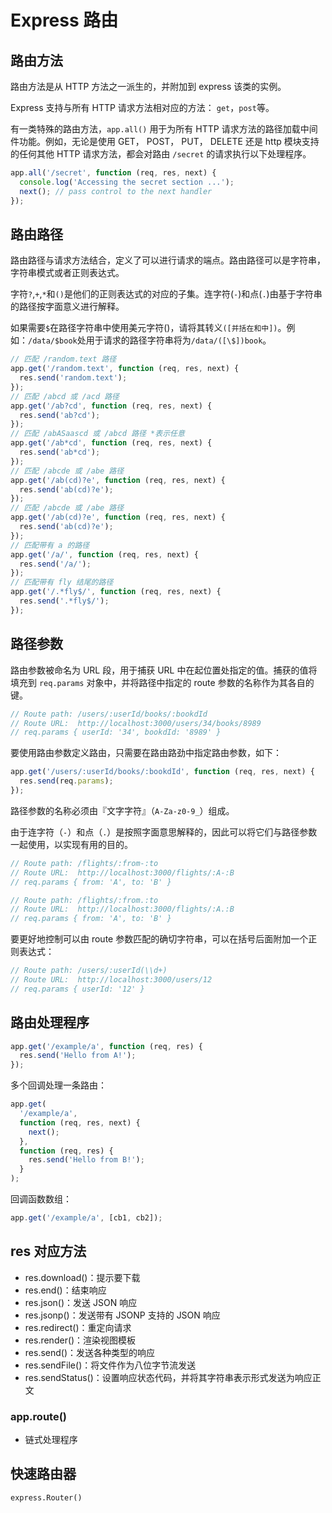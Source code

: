 # Express 路由

## 路由方法

路由方法是从 HTTP 方法之一派生的，并附加到 express 该类的实例。

Express 支持与所有 HTTP 请求方法相对应的方法： `get`，`post`等。

有一类特殊的路由方法，`app.all()` 用于为所有 HTTP 请求方法的路径加载中间件功能。例如，无论是使用 GET， POST， PUT， DELETE 还是 http 模块支持的任何其他 HTTP 请求方法，都会对路由 `/secret` 的请求执行以下处理程序。

```js
app.all('/secret', function (req, res, next) {
  console.log('Accessing the secret section ...');
  next(); // pass control to the next handler
});
```

## 路由路径

路由路径与请求方法结合，定义了可以进行请求的端点。路由路径可以是字符串，字符串模式或者正则表达式。

字符`?`,`+`,`*`和`()`是他们的正则表达式的对应的子集。连字符(`-`)和点(`.`)由基于字符串的路径按字面意义进行解释。

如果需要`$`在路径字符串中使用美元字符()，请将其转义`([并括在和中])`。例如：`/data/$book`处用于请求的路径字符串将为`/data/([\$])book`。

```js
// 匹配 /random.text 路径
app.get('/random.text', function (req, res, next) {
  res.send('random.text');
});
// 匹配 /abcd 或 /acd 路径
app.get('/ab?cd', function (req, res, next) {
  res.send('ab?cd');
});
// 匹配 /abASaascd 或 /abcd 路径 *表示任意
app.get('/ab*cd', function (req, res, next) {
  res.send('ab*cd');
});
// 匹配 /abcde 或 /abe 路径
app.get('/ab(cd)?e', function (req, res, next) {
  res.send('ab(cd)?e');
});
// 匹配 /abcde 或 /abe 路径
app.get('/ab(cd)?e', function (req, res, next) {
  res.send('ab(cd)?e');
});
// 匹配带有 a 的路径
app.get('/a/', function (req, res, next) {
  res.send('/a/');
});
// 匹配带有 fly 结尾的路径
app.get('/.*fly$/', function (req, res, next) {
  res.send('.*fly$/');
});
```

## 路径参数

路由参数被命名为 URL 段，用于捕获 URL 中在起位置处指定的值。捕获的值将填充到 `req.params` 对象中，并将路径中指定的 route 参数的名称作为其各自的键。

```js
// Route path: /users/:userId/books/:bookdId
// Route URL:  http://localhost:3000/users/34/books/8989
// req.params { userId: '34', bookdId: '8989' }
```

要使用路由参数定义路由，只需要在路由路劲中指定路由参数，如下：

```js
app.get('/users/:userId/books/:bookdId', function (req, res, next) {
  res.send(req.params);
});
```

路径参数的名称必须由『文字字符』（`A-Za-z0-9_`）组成。

由于连字符（`-`）和点（`.`）是按照字面意思解释的，因此可以将它们与路径参数一起使用，以实现有用的目的。

```js
// Route path: /flights/:from-:to
// Route URL:  http://localhost:3000/flights/:A-:B
// req.params { from: 'A', to: 'B' }

// Route path: /flights/:from.:to
// Route URL:  http://localhost:3000/flights/:A.:B
// req.params { from: 'A', to: 'B' }
```

要更好地控制可以由 route 参数匹配的确切字符串，可以在括号后面附加一个正则表达式：

```js
// Route path: /users/:userId(\\d+)
// Route URL:  http://localhost:3000/users/12
// req.params { userId: '12' }
```

## 路由处理程序

```js
app.get('/example/a', function (req, res) {
  res.send('Hello from A!');
});
```

多个回调处理一条路由：

```js
app.get(
  '/example/a',
  function (req, res, next) {
    next();
  },
  function (req, res) {
    res.send('Hello from B!');
  }
);
```

回调函数数组：

```js
app.get('/example/a', [cb1, cb2]);
```

## res 对应方法

- res.download()：提示要下载
- res.end()：结束响应
- res.json()：发送 JSON 响应
- res.jsonp()：发送带有 JSONP 支持的 JSON 响应
- res.redirect()：重定向请求
- res.render()：渲染视图模板
- res.send()：发送各种类型的响应
- res.sendFile()：将文件作为八位字节流发送
- res.sendStatus()：设置响应状态代码，并将其字符串表示形式发送为响应正文

### app.route()

- 链式处理程序

## 快速路由器

`express.Router()`
